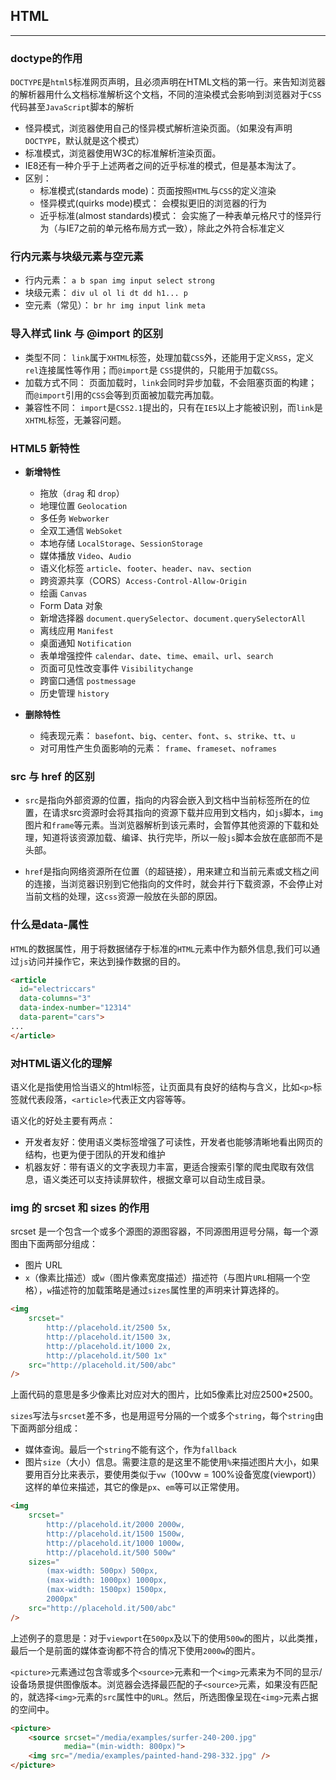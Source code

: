 ## HTML

---
### doctype的作用

`DOCTYPE`是`html5`标准网页声明，且必须声明在HTML文档的第一行。来告知浏览器的解析器用什么文档标准解析这个文档，不同的渲染模式会影响到浏览器对于`CSS`代码甚至`JavaScript`脚本的解析

* 怪异模式，浏览器使用自己的怪异模式解析渲染页面。（如果没有声明`DOCTYPE`，默认就是这个模式）
* 标准模式，浏览器使用W3C的标准解析渲染页面。
* IE8还有一种介乎于上述两者之间的近乎标准的模式，但是基本淘汰了。
* 区别：
  * 标准模式(standards mode)：页面按照`HTML`与`CSS`的定义渲染
  * 怪异模式(quirks mode)模式： 会模拟更旧的浏览器的行为
  * 近乎标准(almost standards)模式： 会实施了一种表单元格尺寸的怪异行为（与IE7之前的单元格布局方式一致），除此之外符合标准定义

### 行内元素与块级元素与空元素

* 行内元素： `a b span img input select strong`
* 块级元素： `div ul ol li dt dd h1... p`
* 空元素（常见）： `br hr img input link meta`

### 导入样式 link 与 @import 的区别

* 类型不同： `link`属于`XHTML`标签，处理加载`CSS`外，还能用于定义`RSS`，定义`rel`连接属性等作用；而`@import`是 `CSS`提供的，只能用于加载`CSS`。
* 加载方式不同： 页面加载时，`link`会同时异步加载，不会阻塞页面的构建；而`@import`引用的`CSS`会等到页面被加载完再加载。
* 兼容性不同： `import`是`CSS2.1`提出的，只有在`IE5`以上才能被识别，而`link`是`XHTML`标签，无兼容问题。

### HTML5 新特性

* **新增特性**
  * 拖放（`drag` 和 `drop`）
  * 地理位置 `Geolocation`
  * 多任务 `Webworker`
  * 全双工通信 `WebSoket`
  * 本地存储 `LocalStorage`、`SessionStorage`
  * 媒体播放 `Video`、`Audio`
  * 语义化标签 `article`、`footer`、`header`、`nav`、`section`
  * 跨资源共享（CORS）`Access-Control-Allow-Origin`
  * 绘画 `Canvas`
  * Form Data 对象
  * 新增选择器 `document.querySelector`、`document.querySelectorAll`
  * 离线应用 `Manifest`
  * 桌面通知 `Notification`
  * 表单增强控件 `calendar`、`date`、`time`、`email`、`url`、`search`
  * 页面可见性改变事件 `Visibilitychange`
  * 跨窗口通信 `postmessage`
  * 历史管理 `history`

* **删除特性**
  * 纯表现元素： `basefont`、`big`、`center`、`font`、`s`、`strike`、`tt`、`u`
  * 对可用性产生负面影响的元素： `frame`、`frameset`、`noframes`

### src 与 href 的区别

* `src`是指向外部资源的位置，指向的内容会嵌入到文档中当前标签所在的位置，在请求src资源时会将其指向的资源下载并应用到文档内，如`js`脚本，`img`图片和`frame`等元素。当浏览器解析到该元素时，会暂停其他资源的下载和处理，知道将该资源加载、编译、执行完毕，所以一般`js`脚本会放在底部而不是头部。

* `href`是指向网络资源所在位置（的超链接），用来建立和当前元素或文档之间的连接，当浏览器识别到它他指向的文件时，就会并行下载资源，不会停止对当前文档的处理，这`css`资源一般放在头部的原因。

### 什么是data-属性

`HTML`的数据属性，用于将数据储存于标准的`HTML`元素中作为额外信息,我们可以通过`js`访问并操作它，来达到操作数据的目的。

```html
<article
  id="electriccars"
  data-columns="3"
  data-index-number="12314"
  data-parent="cars">
...
</article>
```

### 对HTML语义化的理解

语义化是指使用恰当语义的html标签，让页面具有良好的结构与含义，比如`<p>`标签就代表段落，`<article>`代表正文内容等等。

语义化的好处主要有两点：

* 开发者友好：使用语义类标签增强了可读性，开发者也能够清晰地看出网页的结构，也更为便于团队的开发和维护
* 机器友好：带有语义的文字表现力丰富，更适合搜索引擎的爬虫爬取有效信息，语义类还可以支持读屏软件，根据文章可以自动生成目录。

### img 的 srcset 和 sizes 的作用

srcset 是一个包含一个或多个源图的源图容器，不同源图用逗号分隔，每一个源图由下面两部分组成：

* 图片 URL
* `x`（像素比描述）或`w`（图片像素宽度描述）描述符（与图片`URL`相隔一个空格），`w`描述符的加载策略是通过`sizes`属性里的声明来计算选择的。

```html
<img
    srcset="
        http://placehold.it/2500 5x,
        http://placehold.it/1500 3x,
        http://placehold.it/1000 2x,
        http://placehold.it/500 1x"
    src="http://placehold.it/500/abc"
/>
```

上面代码的意思是多少像素比对应对大的图片，比如5像素比对应2500*2500。

`sizes`写法与`srcset`差不多，也是用逗号分隔的一个或多个`string`，每个`string`由下面两部分组成：

* 媒体查询。最后一个`string`不能有这个，作为`fallback`
* 图片`size`（大小）信息。需要注意的是这里不能使用`%`来描述图片大小，如果要用百分比来表示，要使用类似于`vw`（100vw = 100%设备宽度(viewport)）这样的单位来描述，其它的像是`px`、`em`等可以正常使用。

```html
<img
    srcset="
        http://placehold.it/2000 2000w,
        http://placehold.it/1500 1500w,
        http://placehold.it/1000 1000w,
        http://placehold.it/500 500w"
    sizes="
        (max-width: 500px) 500px,
        (max-width: 1000px) 1000px,
        (max-width: 1500px) 1500px,
        2000px"
    src="http://placehold.it/500/abc"
/>
```

上述例子的意思是：对于`viewport`在`500px`及以下的使用`500w`的图片，以此类推，最后一个是前面的媒体查询都不符合的情况下使用`2000w`的图片。

`<picture>`元素通过包含零或多个`<source>`元素和一个`<img>`元素来为不同的显示/设备场景提供图像版本。浏览器会选择最匹配的子`<source>`元素，如果没有匹配的，就选择`<img>`元素的`src`属性中的`URL`。然后，所选图像呈现在`<img>`元素占据的空间中。

```html
<picture>
    <source srcset="/media/examples/surfer-240-200.jpg"
            media="(min-width: 800px)">
    <img src="/media/examples/painted-hand-298-332.jpg" />
</picture>
```
